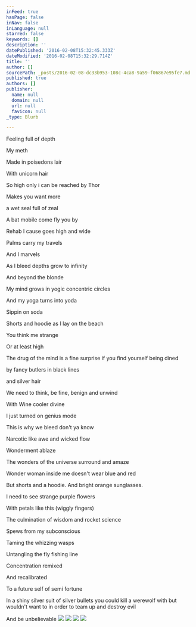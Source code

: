 ```yaml
---
inFeed: true
hasPage: false
inNav: false
inLanguage: null
starred: false
keywords: []
description: ''
datePublished: '2016-02-08T15:32:45.333Z'
dateModified: '2016-02-08T15:32:29.714Z'
title: ''
author: []
sourcePath: _posts/2016-02-08-dc33b953-108c-4ca8-9a59-f06867e95fe7.md
published: true
authors: []
publisher:
  name: null
  domain: null
  url: null
  favicon: null
_type: Blurb

---
```

Feeling full of depth

My meth

Made in poisedons lair

With unicorn hair

So  high only i can be reached by Thor

Makes you want more

a wet seal full of zeal

A bat mobile come fly you by

Rehab I cause goes high and wide

Palms carry my travels

And I marvels

As I bleed depths grow to infinity

And beyond the blonde

My mind grows in yogic concentric circles 

And my yoga turns into yoda

Sippin on soda

Shorts and hoodie as I lay on the beach

You think me strange

Or at least high

The drug of the mind is a fine surprise if you find yourself being dined 

by fancy butlers in black lines

and silver hair

We need to think, be fine, benign and unwind

With Wine cooler divine

I just turned on genius mode

This is why we bleed don't ya know

Narcotic like awe and wicked flow

Wonderment ablaze

The wonders of the universe surround and amaze

Wonder woman inside me doesn't wear blue and red

But shorts and a hoodie. And bright orange sunglasses.

I need to see strange purple flowers

With petals like this (wiggly fingers)

The culmination of wisdom and rocket science 

Spews from my subconscious

Taming the whizzing wasps

Untangling the fly fishing line

Concentration remixed

And recalibrated

To a future self of semi fortune

In a shiny silver suit of silver bullets you could kill a werewolf with but wouldn't want to in order to team up and destroy evil 

And be unbelievable
![](https://the-grid-user-content.s3-us-west-2.amazonaws.com/ff5df008-28b8-4f62-9665-5cccafbd0c4e.jpg)
![](https://s3-us-west-2.amazonaws.com/the-grid-img/p/bf5c7c6f3ebbcb3fb0f411a1c322a0595f3c1d0a.jpg)
![](https://s3-us-west-2.amazonaws.com/the-grid-img/p/cfaecd56fae7039b7fd4b09b5b978c03e653d29d.jpg)
![](https://s3-us-west-2.amazonaws.com/the-grid-img/p/0d13dbfcb488b26b294207af46c0f941b6322b52.jpg)